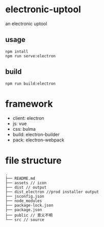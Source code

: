 # electronic-uptool
an electronic uptool
## usage
```
npm intall
npm run serve:electron
```
## build
```
npm run build:electron
```
# framework
- client: electron
- js: vue
- css: bulma
- build: electron-builder
- pack: electron-webpack

# file structure
```
.
├── README.md
├── assets // icon
├── dist // output
├── dist_electron //prod installer output
├── jsconfig.json
├── node_modules
├── package-lock.json
├── package.json
├── public // 意义不明
└── src // source
```